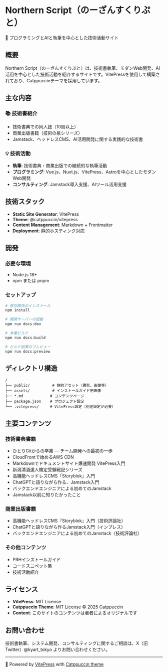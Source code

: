 # Northern Script（のーざんすくりぷと）

📝 プログラミングとAIと執筆を中心とした技術活動サイト

## 概要

Northern Script（のーざんすくりぷと）は、技術書執筆、モダンWeb開発、AI活用を中心とした技術活動を紹介するサイトです。VitePressを使用して構築されており、Catppuccinテーマを採用しています。

## 主な内容

### 📚 技術書紹介
- 技術書典での同人誌（10冊以上）
- 商業出版書籍（技術の泉シリーズ）
- Jamstack、ヘッドレスCMS、AI活用開発に関する実践的な技術書

### 💡 技術活動
- **執筆**: 技術書典・商業出版での継続的な執筆活動
- **プログラミング**: Vue.js、Nuxt.js、VitePress、Astroを中心としたモダンWeb開発
- **コンサルティング**: Jamstack導入支援、AIツール活用支援

## 技術スタック

- **Static Site Generator**: VitePress
- **Theme**: @catppuccin/vitepress
- **Content Management**: Markdown + Frontmatter
- **Deployment**: 静的ホスティング対応

## 開発

### 必要な環境
- Node.js 18+
- npm または pnpm

### セットアップ

```bash
# 依存関係のインストール
npm install

# 開発サーバーの起動
npm run docs:dev

# 本番ビルド
npm run docs:build

# ビルド結果のプレビュー
npm run docs:preview
```

## ディレクトリ構造

```
/
├── public/          # 静的アセット（書影、画像等）
├── assets/          # インストールガイド用画像
├── *.md            # コンテンツページ
├── package.json    # プロジェクト設定
└── .vitepress/     # VitePress設定（別途設定が必要）
```

## 主要コンテンツ

### 技術書典書籍
- ひとりGitからの卒業 ― チーム開発への最初の一歩
- CloudFrontで始めるAWS CDN
- Markdownでドキュメントサイト爆速開発 VitePress入門
- 新潟清酒達人検定受験戦記シリーズ
- 高機能ヘッドレスCMS「Storyblok」入門
- ChatGPTと語りながら作る、Jamstack入門
- バックエンドエンジニアによる初めてのJamstack
- Jamstack以前に知りたかったこと

### 商業出版書籍
- 高機能ヘッドレスCMS『Storyblok』入門（技術評論社）
- ChatGPTと語りながら作るJamstack入門（インプレス）
- バックエンドエンジニアによる初めてのJamstack（技術評論社）

### その他コンテンツ
- PRHインストールガイド
- コードスニペット集
- 技術活動紹介

## ライセンス

- **VitePress**: MIT License
- **Catppuccin Theme**: MIT License © 2025 Catppuccin
- **Content**: このサイトのコンテンツは著者によるオリジナルです

## お問い合わせ

技術書執筆、システム開発、コンサルティングに関するご相談は、X（旧Twitter）@kyart_tokyo よりお問い合わせください。

---

🎨 Powered by [VitePress](https://vitepress.dev/) with [Catppuccin theme](https://github.com/catppuccin/vitepress)